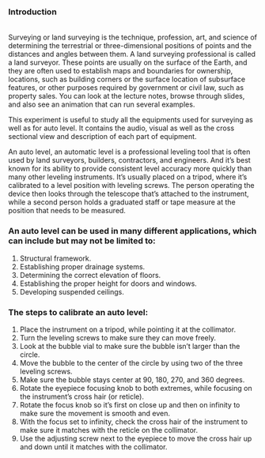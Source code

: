 ### Introduction
<br>
Surveying or land surveying is the technique, profession, art, and science of determining the terrestrial or three-dimensional positions of points and the distances and angles between them. A land surveying professional is called a land surveyor. These points are usually on the surface of the Earth, and they are often used to establish maps and boundaries for ownership, locations, such as building corners or the surface location of subsurface features, or other purposes required by government or civil law, such as property sales. You can look at the lecture notes, browse through slides, and also see an animation that can run several examples.<br>

This experiment is useful to study all the equipments used for surveying as well as for auto level. It contains the audio, visual as well as the cross sectional view and description of each part of equipment.<br>

An auto level, an automatic level is a professional leveling tool that is often used by land surveyors, builders, contractors, and engineers. And it’s best known for its ability to provide consistent level accuracy more quickly than many other leveling instruments. It’s usually placed on a tripod, where it’s calibrated to a level position with leveling screws. The person operating the device then looks through the telescope that’s attached to the instrument, while a second person holds a graduated staff or tape measure at the position that needs to be measured.<br>


### An auto level can be used in many different applications, which can include but may not be limited to:<br>

1) Structural framework.<br>
2) Establishing proper drainage systems.<br>
3) Determining the correct elevation of floors.<br>
4) Establishing the proper height for doors and windows.<br>
5) Developing suspended ceilings.<br>


### The steps to calibrate an auto level:<br>
1. Place the instrument on a tripod, while pointing it at the collimator.<br>
2. Turn the leveling screws to make sure they can move freely.<br>
3. Look at the bubble vial to make sure the bubble isn’t larger than the circle.<br>
4. Move the bubble to the center of the circle by using two of the three leveling screws.<br>
5. Make sure the bubble stays center at 90, 180, 270, and 360 degrees.<br>
6. Rotate the eyepiece focusing knob to both extremes, while focusing on the instrument’s cross hair (or reticle).<br>
7. Rotate the focus knob so it’s first on close up and then on infinity to make sure the movement is smooth and even.<br>
8. With the focus set to infinity, check the cross hair of the instrument to make sure it matches with the reticle on the collimator.<br>
9. Use the adjusting screw next to the eyepiece to move the cross hair up and down until it matches with the collimator.<br>